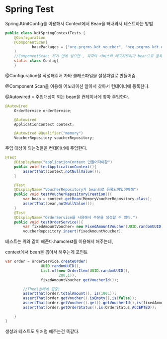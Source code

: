 # Spring Test

SpringJUnitConfig를 이용해서 Context에서 Bean을 빼내와서 테스트하는 방법

```java
public class kdtSpringContextTests {
    @Configuration
    @ComponentScan(
            basePackages = {"org.prgrms.kdt.voucher", "org.prgrms.kdt.order","org.prgrms.kdt.configuration"}
    )
    //ComponentScan: 저기 안에 넣으면 , 각각의 서비스와 레포지토리가 bean으로 등록된다.
    static class Config{
    }
```

@Configuration을 작성해줘서 자바 클래스파일을 설정파일로 만들어줌.

@Component Scan을 이용해 어노테이션 알아서 찾아서 컨테이너에 등록한다.

@Autowired = 주입대상이 되는 bean을 컨테이너에 찾아 주입한다.

```java
@Autowired
    OrderService orderService;

    @Autowired
    ApplicationContext context;

    @Autowired @Qualifier("memory")
    VoucherRepository voucherRepository;
```

주입 대상이 되는것들을 컨테이너에 주입한다.

```java
@Test
    @DisplayName("applicationContext 만들어져야함")
    public void testApplicationContext(){
        assertThat(context,notNullValue());
    }

    @Test
    @DisplayName("VoucherRepository가 bean으로 등록되어있어야해")
    public void testVoucherRepositoryCreation(){
        var bean = context.getBean(MemoryVoucherRepository.class);
        assertThat(bean,notNullValue());
    }
    @Test
    @DisplayName("OrderService를 사용해서 주문을 생성할 수 있다.")
    public void testOrderService(){
        var fixedAmountVoucher= new FixedAmountVoucher(UUID.randomUUID(),100);
        voucherRepository.insert(fixedAmountVoucher);
```

테스트는 위와 같이 해준다.hamcrest를 이용해서 해주는데, 

context에서 bean을 뽑아서 해주는게 포인트

```java
var order = orderService.createOrder(
                UUID.randomUUID(),
                List.of(new OrderItem(UUID.randomUUID(),
                        200,1)),
                fixedAmountVoucher.getVoucherId());

        //Then(상태에 집중)
        assertThat(order.totalAmount(), is(100L));
        assertThat(order.getVoucher().isEmpty(),is(false));
        assertThat(order.getVoucher().get().getVoucherId(),is(fixedAmountVoucher.getVoucherId()));
        assertThat(order.getOrderStatus(),is(OrderStatus.ACCEPTED));

    }
}
```

생성과 테스트도 위처럼 해주는건 똑같다.